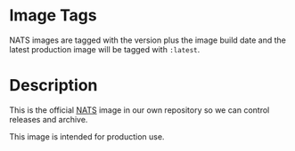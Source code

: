 # Image Tags

NATS images are tagged with the version plus the image build date and the latest production image will be tagged with `:latest`.

# Description

This is the official [NATS](https://hub.docker.com/_/nats) image in our own repository so we can control releases and archive.

This image is intended for production use.

